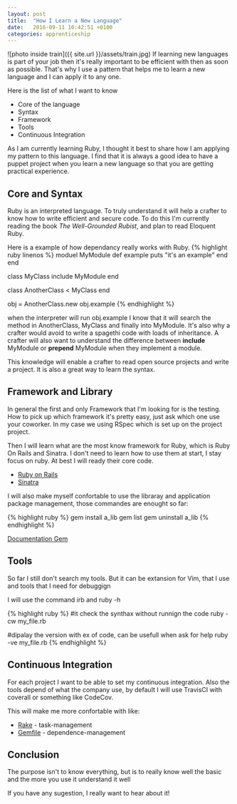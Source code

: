 ```yaml
---
layout: post
title:  "How I Learn a New Language"
date:   2016-09-11 10:42:51 +0100
categories: apprenticeship
---
```


![photo inside train]({{ site.url }}/assets/train.jpg)
If learning new languages is part of your job then it's really important to be
efficient with then as soon as possible.
That's why I use a pattern that helps me to learn a new language and I can apply it
to any one.

Here is the list of what I want to know 

- Core of the language
- Syntax
- Framework
- Tools
- Continuous Integration


As I am currently learning Ruby, I thought it best to share how I am applying
my pattern to this language.
I find that it is always a good idea to have a puppet project when you learn
a new language so that you are getting practical experience.

## Core and Syntax
Ruby is an interpreted language. To truly understand it will help a crafter to
know how to write efficient and secure code.
To do this I'm currently reading the book *The Well-Grounded Rubist*, and plan to
read Eloquent Ruby.

Here is a example of how dependancy really works with Ruby.
{% highlight ruby linenos %}
moduel MyModule
  def example
    puts "it's an example"
  end
end

class MyClass
  include MyModule
end

class AnotherClass < MyClass
end

obj = AnotherClass.new
obj.example
{% endhighlight %}

when the interpreter will run obj.example I know that it will search the method
in AnotherClass, MyClass and finally into MyModule. It's also why a crafter would avoid
to write a spagethi code with loads of inheritance. A crafter will also want to understand
the difference between **include** MyModule or **prepend** MyModule when they implement a module.

This knowledge will enable a crafter to read open source projects and write a project.
It is also a great way to learn the syntax.

## Framework and Library
In general the first and only Framework that I'm looking for is the testing.
How to pick up which framework it's pretty easy, just ask which one use your
coworker. In my case we using RSpec which is set up on the project project.

Then I will learn what are the most know framework for Ruby, which is Ruby On Rails
and Sinatra. I don't need to learn how to use them at start, I stay focus on ruby.
At best I will ready their core code.

- [Ruby on Rails](https://github.com/rails/rails)
- [Sinatra](https://github.com/rails/rails)

I will also make myself confortable to use the libraray and application package management,
those commandes are enought so far:

{% highlight ruby %}
gem install a_lib
gem list
gem uninstall a_lib
{% endhighlight %}

[Documentation Gem](http://guides.rubygems.org/rubygems-basics/)

## Tools
So far I still don't search my tools.
But it can be extansion for Vim, that I use and tools that I need for debuggign

I will use the command irb
and ruby -h

{% highlight ruby %}
#it check the synthax without runnign the code
ruby -cw my_file.rb

#dipalay the version with ex of code, can be usefull when ask for help
ruby -ve my_file.rb
{% endhighlight %}

## Continuous Integration
For each project I want to be able to set my continuous integration.
Also the tools depend of what the company use, by default I will use
TravisCI with coverall or something like CodeCov.

This will make me more confortable with like:

- [Rake](http://rake.rubyforge.org/) - task-management
- [Gemfile](http://bundler.io/gemfile.html) - dependence-management

## Conclusion
The purpose isn't to know everything, but is to really know well the basic and
the more you use it understand it well

If you have any sugestion, I really want to hear about it!
